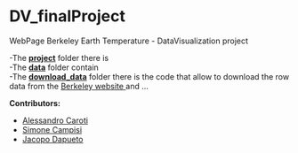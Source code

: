 # DV_finalProject
 WebPage Berkeley Earth Temperature - DataVisualization project

 -The <strong><a href="https://github.com/AlessandroCaroti/DV_finalProject/tree/main/project"> project</a></strong> folder there is <br>
 -The <strong><a href="https://github.com/AlessandroCaroti/DV_finalProject/tree/main/data"> data</a></strong> folder contain  <br>
 -The <strong><a href="https://github.com/AlessandroCaroti/DV_finalProject/tree/main/download_data"> download_data</a></strong> folder there is the code that allow to download the row data from the <a href="http://berkeleyearth.org/">Berkeley website </a> and ...<br>

<b>Contributors:</b>
<ul>
 <li><a href="https://github.com/AlessandroCaroti">Alessandro Caroti</a></li>
 <li><a href="https://github.com/simocampi">Simone Campisi</a></li>
 <li><a href="https://github.com/LazyRacc00n">Jacopo Dapueto</a></li>
</ul>
